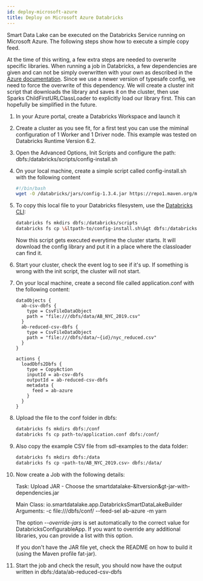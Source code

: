 ```yaml
---
id: deploy-microsoft-azure
title: Deploy on Microsoft Azure Databricks
---
```


Smart Data Lake can be executed on the Databricks Service running on Microsoft Azure.
The following steps show how to execute a simple copy feed.

At the time of this writing, a few extra steps are needed to overwrite specific libraries.
When running a job in Databricks, a few dependencies are given and can not be simply overwritten with your own as described in the
[Azure documentation](https://docs.microsoft.com/en-us/azure/databricks/jobs#library-dependencies).
Since we use a newer version of typesafe config, we need to force the overwrite of this dependency.
We will create a cluster init script that downloads the library and saves it on the cluster, then use Sparks ChildFirstURLClassLoader to explicitly load our library first.
This can hopefully be simplified in the future.

1. In your Azure portal, create a Databricks Workspace and launch it
2. Create a cluster as you see fit, for a first test you can use the miminal configuration of 1 Worker and 1 Driver node.
    This example was tested on Databricks Runtime Version 6.2.
3. Open the Advanced Options, Init Scripts and configure the path:
    dbfs:/databricks/scripts/config-install.sh
4. On your local machine, create a simple script called config-install.sh with the following content
    ```bash
    #!/bin/bash
    wget -O /databricks/jars/config-1.3.4.jar https://repo1.maven.org/maven2/com/typesafe/config/1.3.4/config-1.3.4.jar
    ```
5. To copy this local file to your Databricks filesystem, use the [Databricks CLI](https://docs.databricks.com/dev-tools/cli/index.html):
    ```bash
    databricks fs mkdirs dbfs:/databricks/scripts
    databricks fs cp \&ltpath-to/config-install.sh\&gt dbfs:/databricks/scripts/
    ```
    Now this script gets executed everytime the cluster starts.
    It will download the config library and put it in a place where the classloader can find it.
6. Start your cluster, check the event log to see if it's up.
    If something is wrong with the init script, the cluster will not start.
7. On your local machine, create a second file called application.conf with the following content:
    ```hocon   
    dataObjects {
      ab-csv-dbfs {
        type = CsvFileDataObject
        path = "file:///dbfs/data/AB_NYC_2019.csv"
      }
      ab-reduced-csv-dbfs {
        type = CsvFileDataObject
        path = "file:///dbfs/data/~{id}/nyc_reduced.csv"
      }
    }
    
    actions {
      loadDbfs2Dbfs {
        type = CopyAction
        inputId = ab-csv-dbfs
        outputId = ab-reduced-csv-dbfs
        metadata {
          feed = ab-azure
        }
      }
    }
    ```
8. Upload the file to the conf folder in dbfs:
    ```bash
    databricks fs mkdirs dbfs:/conf
    databricks fs cp path-to/application.conf dbfs:/conf/
    ```
9. Also copy the example CSV file from sdl-examples to the data folder:
    ```bash
    databricks fs mkdirs dbfs:/data
    databricks fs cp <path-to/AB_NYC_2019.csv> dbfs:/data/
    ```
10. Now create a Job with the following details:

     Task: Upload JAR - Choose the smartdatalake-&ltversion&gt-jar-with-dependencies.jar

     Main Class: io.smartdatalake.app.DatabricksSmartDataLakeBuilder
     Arguments: -c file:///dbfs/conf/ --feed-sel ab-azure -m yarn

     The option *--override-jars* is set automatically to the correct value for DatabricksConfigurableApp.
     If you want to override any additional libraries, you can provide a list with this option.

     If you don't have the JAR file yet, check the README on how to build it (using the Maven profile fat-jar).
12. Start the job and check the result, you should now have the output written in dbfs:/data/ab-reduced-csv-dbfs

